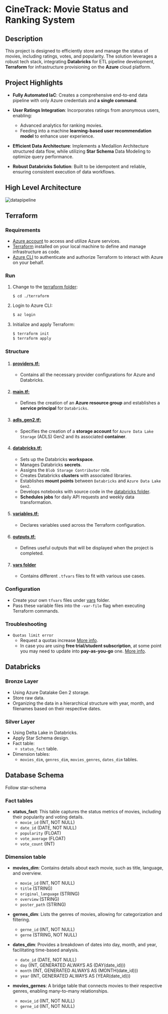# CineTrack: Movie Status and Ranking System

## Description

This project is designed to efficiently store and manage the status of movies, including ratings, votes, and popularity. The solution leverages a robust tech stack, integrating **Databricks** for ETL pipeline development, **Terraform** for infrastructure provisioning on the **Azure** cloud platform.
## Project Highlights

- **Fully Automated IaC**: Creates a comprehensive end-to-end data pipeline with only Azure credentials and **a single command**.

- **User Ratings Integration**: Incorporates ratings from anonymous users, enabling:

  - Advanced analytics for ranking movies.
  - Feeding into a machine **learning-based user recommendation model** to enhance user experience.

- **Efficient Data Architecture**: Implements a Medallion Architecture structured data flow, while utilizing **Star Schema** Data Modeling to optimize query performance.

- **Robust Databricks Solution**: Built to be idempotent and reliable, ensuring consistent execution of data workflows.

## High Level Architecture

![datapipeline](https://github.com/user-attachments/assets/8e7f662b-0d48-46a5-9ecd-88f34871ddc6)


## Terraform

### Requirements

- [Azure account](https://azure.microsoft.com/en-us/free/search/?ef_id=_k_Cj0KCQiAmNeqBhD4ARIsADsYfTfCVwwbCl8gclCJU6wI8QcFbJkw_wNu30TydWg2mhETRF7ycss2a68aAj-FEALw_wcB_k_&OCID=AIDcmmftanc7uz_SEM__k_Cj0KCQiAmNeqBhD4ARIsADsYfTfCVwwbCl8gclCJU6wI8QcFbJkw_wNu30TydWg2mhETRF7ycss2a68aAj-FEALw_wcB_k_&gad_source=1&gclid=Cj0KCQiAmNeqBhD4ARIsADsYfTfCVwwbCl8gclCJU6wI8QcFbJkw_wNu30TydWg2mhETRF7ycss2a68aAj-FEALw_wcB) to access and utilize Azure services.
- [Terraform](https://developer.hashicorp.com/terraform/tutorials/aws-get-started/install-cli) installed on your local machine to define and manage infrastructure as code.
- [Azure CLI](https://learn.microsoft.com/en-us/cli/azure/install-azure-cli) to authenticate and authorize Terraform to interact with Azure on your behalf.

### Run

1. Change to the [terraform folder](.):

   ```bash
   $ cd ./terraform
   ```

2. Login to Azure CLI:

   ```bash
   $ az login
   ```

3. Initialize and apply Terraform:

   ```bash
   $ terraform init
   $ terraform apply
   ```

### Structure

1. #### [providers.tf:](./providers.tf)
   - Contains all the necessary provider configurations for Azure and Databricks.
2. #### [main.tf:](./main.tf)
   - Defines the creation of an **Azure resource group** and establishes a **service principal** for `Databricks`.
3. #### [adls_gen2.tf:](adls_gen2.tf)
   - Specifies the creation of a **storage account** for `Azure Data Lake Storage` (ADLS) Gen2 and its associated **container**.
4. #### [databricks.tf:](databricks.tf)
   - Sets up the Databricks **workspace**.
   - Manages Databricks **secrets**.
   - Assigns the `Blob Storage Contributor` role.
   - Creates Databricks **clusters** with associated libraries.
   - Establishes **mount points** between `Databricks` and `Azure Data Lake Gen2`.
   - Develops notebooks with source code in the [databricks folder](../databricks).
   - **Schedules jobs** for daily API requests and weekly data transformation.
5. #### [variables.tf:](variables.tf)
   - Declares variables used across the Terraform configuration.
6. #### [outputs.tf:](outputs.tf)
   - Defines useful outputs that will be displayed when the project is completed.
7. #### [vars folder](./vars)
   - Contains different `.tfvars` files to fit with various use cases.

### Configuration

- Create your own `tfvars` files under [vars](./vars) folder.
- Pass these variable files into the `-var-file` flag when executing Terraform commands.

### Troubleshooting

- `Quotas limit error`
  - Request a quotas increase [More info](https://learn.microsoft.com/en-us/azure/quotas/quickstart-increase-quota-portal).
  - In case you are using **free trial/student subscription**, at some point you may need to update into **pay-as-you-go** one. [More info](https://learn.microsoft.com/en-us/azure/cost-management-billing/manage/upgrade-azure-subscription).

## Databricks

### Bronze Layer

- Using Azure Datalake Gen 2 storage.
- Store raw data.
- Organizing the data in a hierarchical structure with year, month, and filenames based on their respective dates.

### Silver Layer

- Using Delta Lake in Databricks.
- Apply Star Schema design.
- Fact table:
  - `status_fact` table.
- Dimension tables:
  - `movies_dim`, `genres_dim`, `movies_genres`, `dates_dim` tables.

## Database Schema

Follow star-schema

### Fact tables

- **status_fact**: This table captures the status metrics of movies, including their popularity and voting details.
  - `movie_id` (INT, NOT NULL)
  - `date_id` (DATE, NOT NULL)
  - `popularity` (FLOAT)
  - `vote_average` (FLOAT)
  - `vote_count` (INT)

### Dimension table

- **movies_dim**: Contains details about each movie, such as title, language, and overview.

  - `movie_id` (INT, NOT NULL)
  - `title` (STRING)
  - `original_language` (STRING)
  - `overview` (STRING)
  - `poster_path` (STRING)

- **gernes_dim**: Lists the genres of movies, allowing for categorization and filtering.

  - `gerne_id` (INT, NOT NULL)
  - `gerne` (STRING, NOT NULL)

- **dates_dim**: Provides a breakdown of dates into day, month, and year, facilitating time-based analysis.

  - `date_id` (DATE, NOT NULL)
  - `day` (INT, GENERATED ALWAYS AS (DAY(date_id)))
  - `month` (INT, GENERATED ALWAYS AS (MONTH(date_id)))
  - `year` (INT, GENERATED ALWAYS AS (YEAR(date_id)))

- **movies_gernes**: A bridge table that connects movies to their respective genres, enabling many-to-many relationships.
  - `movie_id` (INT, NOT NULL)
  - `gerne_id` (INT, NOT NULL)

